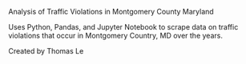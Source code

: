 Analysis of Traffic Violations in Montgomery County Maryland


Uses Python, Pandas, and Jupyter Notebook to scrape data on traffic violations that occur in Montgomery Country, MD over the years.


Created by Thomas Le
